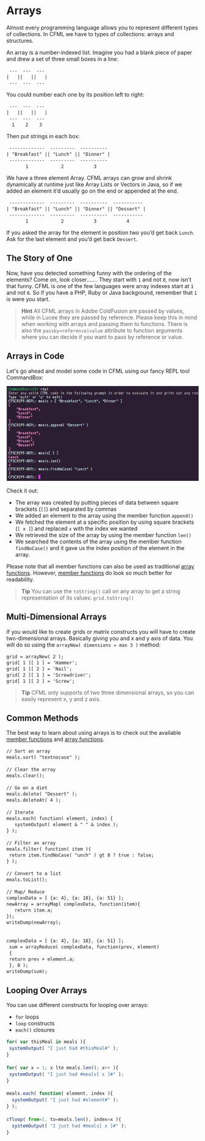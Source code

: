 # Arrays

Almost every programming language allows you to represent different types of collections. In CFML we have to types of collections: arrays and structures.

An array is a number-indexed list. Imagine you had a blank piece of paper and drew a set of three small boxes in a line:

```text
 ---  ---  ---
|   ||   ||   |
 ---  ---  ---
```

You could number each one by its position left to right:

```text
 ---  ---  ---
|   ||   ||   |
 ---  ---  ---
  1    2    3
```

Then put strings in each box:

```text
 -------------  ---------  ----------
| "Breakfast" || "Lunch" || "Dinner" |
 -------------  ---------  ----------
       1            2           3
```

We have a three element Array. CFML arrays can grow and shrink dynamically at runtime just like Array Lists or Vectors in Java, so if we added an element it’d usually go on the end or appended at the end.

```text
 -------------  ---------  ----------  -----------
| "Breakfast" || "Lunch" || "Dinner" || "Dessert" |
 -------------  ---------  ----------  -----------
       1            2           3           4
```

If you asked the array for the element in position two you’d get back `Lunch`. Ask for the last element and you’d get back `Dessert`.

## The Story of One

Now, have you detected something funny with the ordering of the elements? Come on, look closer....... They start with `1` and not `0`, now isn't that funny. CFML is one of the few languages were array indexes start at `1` and not `0`. So if you have a PHP, Ruby or Java background, remember that `1` is were you start.

> **Hint** All CFML arrays in Adobe ColdFusion are passed by values, while in Lucee they are passed by reference. Please keep this in mind when working with arrays and passing them to functions. There is also the `passby=reference|value` attribute to function arguments where you can decide if you want to pass by reference or value.

## Arrays in Code

Let's go ahead and model some code in CFML using our fancy REPL tool CommandBox:

![](../.gitbook/assets/arrays_in_code.png)

Check it out:

* The array was created by putting pieces of data between square brackets \(`[]`\) and separated by commas
* We added an element to the array using the member function `append()`
* We fetched the element at a specific position by using square brackets \(`[ x ]`\) and replaced `x` with the index we wanted
* We retrieved the size of the array by using the member function `len()`
* We searched the contents of the array using the member function `findNoCase()` and it gave us the index position of the element in the array.

Please note that all member functions can also be used as traditional [array functions](https://cfdocs.org/array-functions). However, [member functions](https://cfdocs.org/member) do look so much better for readability.

> **Tip** You can use the `toString()` call on any array to get a string representation of its values: `grid.toString()`

## Multi-Dimensional Arrays

If you would like to create grids or matrix constructs you will have to create two-dimensional arrays. Basically giving you and x and y axis of data. You will do so using the `arrayNew( dimensions = max 3 )` method:

```text
grid = arrayNew( 2 );
grid[ 1 ][ 1 ] = 'Hammer';
grid[ 1 ][ 2 ] = 'Nail';
grid[ 2 ][ 1 ] = 'Screwdriver';
grid[ 1 ][ 2 ] = 'Screw';
```

> **Tip** CFML only supports of two three dimensional arrays, so you can easily represent x, y and z axis.

## Common Methods

The best way to learn about using arrays is to check out the available [member functions](https://cfdocs.org/member) and [array functions](https://cfdocs.org/array-functions).

```text
// Sort an array
meals.sort( "textnocase" );

// Clear the array
meals.clear();

// Go on a diet
meals.delete( "Dessert" );
meals.deleteAt( 4 );

// Iterate
meals.each( function( element, index) {
   systemOutput( element & " " & index );
} );

// Filter an array
meals.filter( function( item ){
 return item.findNoCase( "unch" ) gt 0 ? true : false;
} );

// Convert to a list
meals.toList();

// Map/ Reduce
complexData = [ {a: 4}, {a: 18}, {a: 51} ];
newArray = arrayMap( complexData, function(item){
   return item.a;
});
writeDump(newArray);


complexData = [ {a: 4}, {a: 18}, {a: 51} ]; 
 sum = arrayReduce( complexData, function(prev, element) 
 { 
 return prev + element.a; 
 }, 0 ); 
writeDump(sum);
```

## Looping Over Arrays

You can use different constructs for looping over arrays:

* `for` loops
* `loop` constructs
* `each()` closures

```javascript
for( var thisMeal in meals ){
 systemOutput( "I just had #thisMeal#" );
}

for( var x = 1; x lte meals.len(); x++ ){
 systemOutput( "I just had #meals[ x ]#" );
}

meals.each( function( element, index ){
  systemOutput( "I just had #element#" );
} );

cfloop( from=1, to=meals.len(), index=x ){
  systemOutput( "I just had #meals[ x ]#" );
}
```

